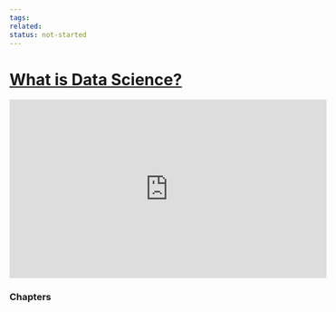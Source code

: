 ```yaml
---
tags:
related:
status: not-started
---
```


# [What is Data Science?](https://www.youtube.com/watch?v=RBSUwFGa6Fk&pp=ygUMZGF0YSBzY2llbmNl)

<iframe width="560" height="315" src="https://www.youtube-nocookie.com/embed/RBSUwFGa6Fk" title="YouTube video player" frameborder="0" allow="accelerometer; autoplay; clipboard-write; encrypted-media; gyroscope; picture-in-picture" allowfullscreen></iframe>

### Chapters

